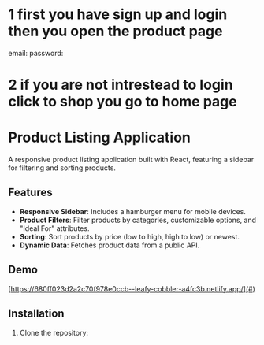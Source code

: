 # 1 first you have sign up and login then you open the product page


email: 
password: 
# 2 if you are not intrestead to login click to shop you go to home page

# Product Listing Application
A responsive product listing application built with React, featuring a sidebar for filtering and sorting products.

## Features

- **Responsive Sidebar**: Includes a hamburger menu for mobile devices.
- **Product Filters**: Filter products by categories, customizable options, and "Ideal For" attributes.
- **Sorting**: Sort products by price (low to high, high to low) or newest.
- **Dynamic Data**: Fetches product data from a public API.

## Demo

[https://680ff023d2a2c70f978e0ccb--leafy-cobbler-a4fc3b.netlify.app/](#) <!-- Add your live demo link here -->

## Installation

1. Clone the repository:
   ```bash